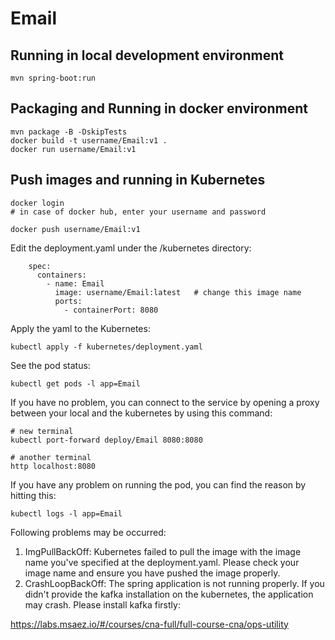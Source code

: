 # Email

## Running in local development environment

```
mvn spring-boot:run
```

## Packaging and Running in docker environment

```
mvn package -B -DskipTests
docker build -t username/Email:v1 .
docker run username/Email:v1
```

## Push images and running in Kubernetes

```
docker login 
# in case of docker hub, enter your username and password

docker push username/Email:v1
```

Edit the deployment.yaml under the /kubernetes directory:
```
    spec:
      containers:
        - name: Email
          image: username/Email:latest   # change this image name
          ports:
            - containerPort: 8080

```

Apply the yaml to the Kubernetes:
```
kubectl apply -f kubernetes/deployment.yaml
```

See the pod status:
```
kubectl get pods -l app=Email
```

If you have no problem, you can connect to the service by opening a proxy between your local and the kubernetes by using this command:
```
# new terminal
kubectl port-forward deploy/Email 8080:8080

# another terminal
http localhost:8080
```

If you have any problem on running the pod, you can find the reason by hitting this:
```
kubectl logs -l app=Email
```

Following problems may be occurred:

1. ImgPullBackOff:  Kubernetes failed to pull the image with the image name you've specified at the deployment.yaml. Please check your image name and ensure you have pushed the image properly.
1. CrashLoopBackOff: The spring application is not running properly. If you didn't provide the kafka installation on the kubernetes, the application may crash. Please install kafka firstly:

https://labs.msaez.io/#/courses/cna-full/full-course-cna/ops-utility

